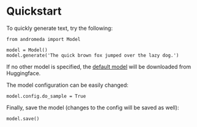 # Quickstart

To quickly generate text, try the following:

```
from andromeda import Model

model = Model()
model.generate('The quick brown fox jumped over the lazy dog.')
```

If no other model is specified, the [default model](https://huggingface.co/mchaney/andromeda) will be downloaded from Huggingface.

The model configuration can be easily changed:

```
model.config.do_sample = True
```

Finally, save the model (changes to the config will be saved as well):

```
model.save()
```